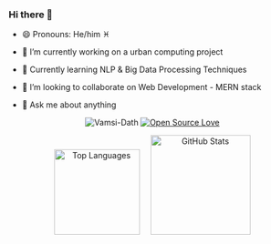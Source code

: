 ### Hi there 👋
- 😄 Pronouns: He/him  ♓

- 🔭 I’m currently working on a urban computing project
- 🌱 Currently learning NLP & Big Data Processing Techniques
- 👯 I’m looking to collaborate on Web Development - MERN stack
- 💬 Ask me about anything


<p align="center">
    <img src="https://komarev.com/ghpvc/?username=Vamsi-Dath&label=Profile%20views&color=0e75b6&style=flat" alt="Vamsi-Dath" />
    <a href="https://github.com/ellerbrock/open-source-badge/">
        <img src="https://badges.frapsoft.com/os/v1/open-source.svg?v=102" alt="Open Source Love" />
    </a>
</p>

<p align="center">
  <img src="https://github-readme-stats.vercel.app/api/top-langs?username=Vamsi-Dath&show_icons=true&locale=en&layout=compact&theme=dark&hide_border=true&border_radius=20" alt="Top Languages" height="150"/>
  &nbsp;&nbsp;&nbsp;
  <img src="https://github-readme-stats.vercel.app/api?username=Vamsi-Dath&show_icons=true&locale=en&theme=dark&hide_border=true&border_radius=20" alt="GitHub Stats" height="175"/>
</p>
